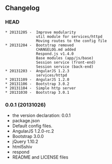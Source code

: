 ## Changelog

### HEAD

```
* 20131205 -  Improve modularity
              util module for services/httpd
              Moving routes to the config file
* 20131204 -  Bootstrap removed
              CHANGELOG.md added
              Respond.js v1.4.0
              Base modules (app/js/base)
              Session service (front-end)
              Session service (back-end)
* 20131203 -  AngularJS 1.2.3
              services/httpd
* 20131109 -  AngularJS 1.2.0
* 20131106 -  Bootstrap 3.0.2
* 20131104 -  Simple http server
* 20131030 -  Bootstrap 3.0.1
```

### 0.0.1 (20131026)

* the version declaration: 0.0.1
* package.json
* Default config files.
* AngularJS 1.2.0-rc.2
* Bootstrap 3.0.0
* jQuery 1.10.2
* html5shiv
* respond
* README and LICENSE files